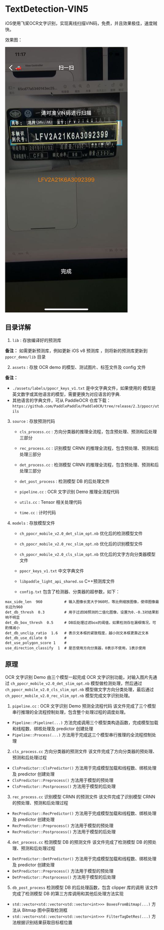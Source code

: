 # TextDetection-VIN5

iOS使用飞桨OCR文字识别，实现离线扫描VIN码，免费，并且效果极佳，速度贼快。


效果图：

![](https://github.com/TheLittleBoy/TextDetection-VIN5/blob/main/1.jpg)

## 目录详解

1. `lib` : 存放编译好的预测库

**备注：**
  如需更新预测库，例如更新 iOS v8 预测库 ，则将新的预测库更新到 `ppocr_demo/lib` 目录

2. `assets` : 存放 OCR demo 的模型、测试图片、标签文件及 config 文件

**备注：**

 - `./assets/labels/ppocr_keys_v1.txt` 是中文字典文件，如果使用的 模型是英文数字或其他语言的模型，需要更换为对应语言的字典.
 - 其他语言的字典文件，可从 PaddleOCR 仓库下载：`https://github.com/PaddlePaddle/PaddleOCR/tree/release/2.3/ppocr/utils`

3. `source` :  存放预测代码
    - `cls_process.cc` :  方向分类器的推理全流程，包含预处理、预测和后处理三部分
    
    - `rec_process.cc` :  识别模型 CRNN 的推理全流程，包含预处理、预测和后处理三部分
    
    - `det_process.cc` :  检测模型 CRNN 的推理全流程，包含预处理、预测和后处理三部分
    
    - `det_post_process` :  检测模型 DB 的后处理文件
    
    - `pipeline.cc` :  OCR 文字识别 Demo 推理全流程代码
    
    - `utils.cc` :  Tensor 相关处理代码
    
    - `time.cc` :  计时代码

4. `models` :  存放模型文件
    - `ch_ppocr_mobile_v2.0_det_slim_opt.nb`           优化后的检测模型文件

    - `ch_ppocr_mobile_v2.0_rec_slim_opt.nb`          优化后的识别模型文件

    - `ch_ppocr_mobile_v2.0_cls_slim_opt.nb`           优化后的文字方向分类器模型文件

    - `ppocr_keys_v1.txt`                              中文字典文件

    - `libpaddle_light_api_shared.so`                  C++预测库文件

    - `config.txt` 包含了检测器、分类器的超参数，如下：

```shell
max_side_len  960          # 输入图像长宽大于960时，等比例缩放图像，使得图像最长边为960
det_db_thresh  0.3         # 用于过滤DB预测的二值化图像，设置为0.-0.3对结果影响不明显
det_db_box_thresh  0.5     # DB后处理过滤box的阈值，如果检测存在漏框情况，可酌情减小
det_db_unclip_ratio  1.6   # 表示文本框的紧致程度，越小则文本框更靠近文本
det_db_use_dilate 0        # 
det_use_polygon_score 1    # 
use_direction_classify  1  # 是否使用方向分类器，0表示不使用，1表示使用
```
## 原理

OCR 文字识别 Demo 由三个模型一起完成 OCR 文字识别功能，对输入图片先通过 `ch_ppocr_mobile_v2.0_det_slim_opt.nb` 模型做检测处理，然后通过 `ch_ppocr_mobile_v2.0_cls_slim_opt.nb` 模型做文字方向分类处理，最后通过 `ch_ppocr_mobile_v2.0_rec_slim_opt.nb` 模型完成文字识别处理。

1. `pipeline.cc` : OCR 文字识别 Demo 预测全流程代码
  该文件完成了三个模型串行推理的全流程控制处理，包含整个处理过程的调度处理。

  - `Pipeline::Pipeline(...)` 方法完成调用三个模型类构造函数，完成模型加载和线程数、绑核处理及 predictor 创建处理
  - `Pipeline::Process(...)` 方法用于完成这三个模型串行推理的全流程控制处理
  
2. `cls_process.cc` 方向分类器的预测文件
  该文件完成了方向分类器的预处理、预测和后处理过程

  - `ClsPredictor::ClsPredictor()`  方法用于完成模型加载和线程数、绑核处理及 predictor 创建处理
  - `ClsPredictor::Preprocess()` 方法用于模型的预处理
  - `ClsPredictor::Postprocess()` 方法用于模型的后处理

3. `rec_process.cc` 识别模型 CRNN 的预测文件
  该文件完成了识别模型 CRNN 的预处理、预测和后处理过程

  - `RecPredictor::RecPredictor()`  方法用于完成模型加载和线程数、绑核处理及 predictor 创建处理
  - `RecPredictor::Preprocess()` 方法用于模型的预处理
  - `RecPredictor::Postprocess()` 方法用于模型的后处理

4. `det_process.cc` 检测模型 DB 的预测文件
  该文件完成了检测模型 DB 的预处理、预测和后处理过程

  - `DetPredictor::DetPredictor()`  方法用于完成模型加载和线程数、绑核处理及 predictor 创建处理
  - `DetPredictor::Preprocess()` 方法用于模型的预处理
  - `DetPredictor::Postprocess()` 方法用于模型的后处理

5. `db_post_process` 检测模型 DB 的后处理函数，包含 clipper 库的调用
  该文件完成了检测模型 DB 的第三方库调用和其他后处理方法实现

  - `std::vector<std::vector<std::vector<int>>> BoxesFromBitmap(...)` 方法从 Bitmap 图中获取检测框
  - `std::vector<std::vector<std::vector<int>>> FilterTagDetRes(...)` 方法根据识别结果获取目标框位置
 
 
